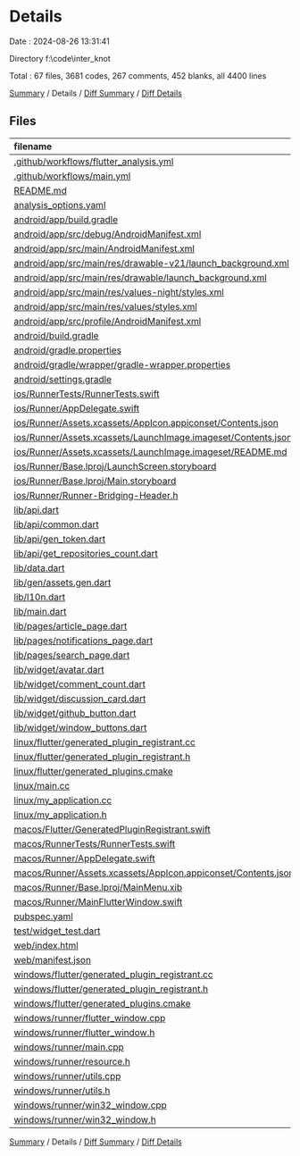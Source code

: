 # Details

Date : 2024-08-26 13:31:41

Directory f:\\code\\inter_knot

Total : 67 files,  3681 codes, 267 comments, 452 blanks, all 4400 lines

[Summary](results.md) / Details / [Diff Summary](diff.md) / [Diff Details](diff-details.md)

## Files
| filename | language | code | comment | blank | total |
| :--- | :--- | ---: | ---: | ---: | ---: |
| [.github/workflows/flutter_analysis.yml](/.github/workflows/flutter_analysis.yml) | YAML | 26 | 0 | 8 | 34 |
| [.github/workflows/main.yml](/.github/workflows/main.yml) | YAML | 106 | 0 | 11 | 117 |
| [README.md](/README.md) | Markdown | 10 | 0 | 7 | 17 |
| [analysis_options.yaml](/analysis_options.yaml) | YAML | 3 | 22 | 4 | 29 |
| [android/app/build.gradle](/android/app/build.gradle) | Gradle | 32 | 6 | 7 | 45 |
| [android/app/src/debug/AndroidManifest.xml](/android/app/src/debug/AndroidManifest.xml) | XML | 3 | 4 | 1 | 8 |
| [android/app/src/main/AndroidManifest.xml](/android/app/src/main/AndroidManifest.xml) | XML | 35 | 11 | 0 | 46 |
| [android/app/src/main/res/drawable-v21/launch_background.xml](/android/app/src/main/res/drawable-v21/launch_background.xml) | XML | 4 | 7 | 2 | 13 |
| [android/app/src/main/res/drawable/launch_background.xml](/android/app/src/main/res/drawable/launch_background.xml) | XML | 4 | 7 | 2 | 13 |
| [android/app/src/main/res/values-night/styles.xml](/android/app/src/main/res/values-night/styles.xml) | XML | 9 | 9 | 1 | 19 |
| [android/app/src/main/res/values/styles.xml](/android/app/src/main/res/values/styles.xml) | XML | 9 | 9 | 1 | 19 |
| [android/app/src/profile/AndroidManifest.xml](/android/app/src/profile/AndroidManifest.xml) | XML | 3 | 4 | 1 | 8 |
| [android/build.gradle](/android/build.gradle) | Gradle | 16 | 0 | 5 | 21 |
| [android/gradle.properties](/android/gradle.properties) | Properties | 3 | 0 | 1 | 4 |
| [android/gradle/wrapper/gradle-wrapper.properties](/android/gradle/wrapper/gradle-wrapper.properties) | Properties | 5 | 0 | 1 | 6 |
| [android/settings.gradle](/android/settings.gradle) | Gradle | 21 | 0 | 5 | 26 |
| [ios/RunnerTests/RunnerTests.swift](/ios/RunnerTests/RunnerTests.swift) | Swift | 7 | 2 | 4 | 13 |
| [ios/Runner/AppDelegate.swift](/ios/Runner/AppDelegate.swift) | Swift | 12 | 0 | 2 | 14 |
| [ios/Runner/Assets.xcassets/AppIcon.appiconset/Contents.json](/ios/Runner/Assets.xcassets/AppIcon.appiconset/Contents.json) | JSON | 122 | 0 | 1 | 123 |
| [ios/Runner/Assets.xcassets/LaunchImage.imageset/Contents.json](/ios/Runner/Assets.xcassets/LaunchImage.imageset/Contents.json) | JSON | 23 | 0 | 1 | 24 |
| [ios/Runner/Assets.xcassets/LaunchImage.imageset/README.md](/ios/Runner/Assets.xcassets/LaunchImage.imageset/README.md) | Markdown | 3 | 0 | 2 | 5 |
| [ios/Runner/Base.lproj/LaunchScreen.storyboard](/ios/Runner/Base.lproj/LaunchScreen.storyboard) | XML | 36 | 1 | 1 | 38 |
| [ios/Runner/Base.lproj/Main.storyboard](/ios/Runner/Base.lproj/Main.storyboard) | XML | 25 | 1 | 1 | 27 |
| [ios/Runner/Runner-Bridging-Header.h](/ios/Runner/Runner-Bridging-Header.h) | C++ | 1 | 0 | 1 | 2 |
| [lib/api.dart](/lib/api.dart) | Dart | 475 | 9 | 18 | 502 |
| [lib/api/common.dart](/lib/api/common.dart) | Dart | 35 | 9 | 4 | 48 |
| [lib/api/gen_token.dart](/lib/api/gen_token.dart) | Dart | 12 | 0 | 3 | 15 |
| [lib/api/get_repositories_count.dart](/lib/api/get_repositories_count.dart) | Dart | 19 | 0 | 3 | 22 |
| [lib/data.dart](/lib/data.dart) | Dart | 252 | 1 | 30 | 283 |
| [lib/gen/assets.gen.dart](/lib/gen/assets.gen.dart) | Dart | 90 | 12 | 18 | 120 |
| [lib/l10n.dart](/lib/l10n.dart) | Dart | 40 | 0 | 2 | 42 |
| [lib/main.dart](/lib/main.dart) | Dart | 160 | 0 | 10 | 170 |
| [lib/pages/article_page.dart](/lib/pages/article_page.dart) | Dart | 420 | 0 | 27 | 447 |
| [lib/pages/notifications_page.dart](/lib/pages/notifications_page.dart) | Dart | 83 | 0 | 8 | 91 |
| [lib/pages/search_page.dart](/lib/pages/search_page.dart) | Dart | 95 | 0 | 8 | 103 |
| [lib/widget/avatar.dart](/lib/widget/avatar.dart) | Dart | 33 | 0 | 4 | 37 |
| [lib/widget/comment_count.dart](/lib/widget/comment_count.dart) | Dart | 19 | 0 | 5 | 24 |
| [lib/widget/discussion_card.dart](/lib/widget/discussion_card.dart) | Dart | 139 | 0 | 10 | 149 |
| [lib/widget/github_button.dart](/lib/widget/github_button.dart) | Dart | 14 | 0 | 5 | 19 |
| [lib/widget/window_buttons.dart](/lib/widget/window_buttons.dart) | Dart | 16 | 0 | 3 | 19 |
| [linux/flutter/generated_plugin_registrant.cc](/linux/flutter/generated_plugin_registrant.cc) | C++ | 19 | 4 | 5 | 28 |
| [linux/flutter/generated_plugin_registrant.h](/linux/flutter/generated_plugin_registrant.h) | C++ | 5 | 5 | 6 | 16 |
| [linux/flutter/generated_plugins.cmake](/linux/flutter/generated_plugins.cmake) | CMake | 22 | 0 | 6 | 28 |
| [linux/main.cc](/linux/main.cc) | C++ | 5 | 0 | 2 | 7 |
| [linux/my_application.cc](/linux/my_application.cc) | C++ | 82 | 17 | 26 | 125 |
| [linux/my_application.h](/linux/my_application.h) | C++ | 7 | 7 | 5 | 19 |
| [macos/Flutter/GeneratedPluginRegistrant.swift](/macos/Flutter/GeneratedPluginRegistrant.swift) | Swift | 30 | 3 | 4 | 37 |
| [macos/RunnerTests/RunnerTests.swift](/macos/RunnerTests/RunnerTests.swift) | Swift | 7 | 2 | 4 | 13 |
| [macos/Runner/AppDelegate.swift](/macos/Runner/AppDelegate.swift) | Swift | 11 | 0 | 3 | 14 |
| [macos/Runner/Assets.xcassets/AppIcon.appiconset/Contents.json](/macos/Runner/Assets.xcassets/AppIcon.appiconset/Contents.json) | JSON | 68 | 0 | 0 | 68 |
| [macos/Runner/Base.lproj/MainMenu.xib](/macos/Runner/Base.lproj/MainMenu.xib) | XML | 343 | 0 | 1 | 344 |
| [macos/Runner/MainFlutterWindow.swift](/macos/Runner/MainFlutterWindow.swift) | Swift | 17 | 0 | 5 | 22 |
| [pubspec.yaml](/pubspec.yaml) | YAML | 52 | 0 | 6 | 58 |
| [test/widget_test.dart](/test/widget_test.dart) | Dart | 14 | 10 | 7 | 31 |
| [web/index.html](/web/index.html) | HTML | 19 | 15 | 5 | 39 |
| [web/manifest.json](/web/manifest.json) | JSON | 35 | 0 | 0 | 35 |
| [windows/flutter/generated_plugin_registrant.cc](/windows/flutter/generated_plugin_registrant.cc) | C++ | 15 | 4 | 5 | 24 |
| [windows/flutter/generated_plugin_registrant.h](/windows/flutter/generated_plugin_registrant.h) | C++ | 5 | 5 | 6 | 16 |
| [windows/flutter/generated_plugins.cmake](/windows/flutter/generated_plugins.cmake) | CMake | 22 | 0 | 6 | 28 |
| [windows/runner/flutter_window.cpp](/windows/runner/flutter_window.cpp) | C++ | 47 | 7 | 16 | 70 |
| [windows/runner/flutter_window.h](/windows/runner/flutter_window.h) | C++ | 20 | 5 | 9 | 34 |
| [windows/runner/main.cpp](/windows/runner/main.cpp) | C++ | 87 | 0 | 0 | 87 |
| [windows/runner/resource.h](/windows/runner/resource.h) | C++ | 9 | 6 | 2 | 17 |
| [windows/runner/utils.cpp](/windows/runner/utils.cpp) | C++ | 54 | 2 | 10 | 66 |
| [windows/runner/utils.h](/windows/runner/utils.h) | C++ | 8 | 6 | 6 | 20 |
| [windows/runner/win32_window.cpp](/windows/runner/win32_window.cpp) | C++ | 210 | 24 | 55 | 289 |
| [windows/runner/win32_window.h](/windows/runner/win32_window.h) | C++ | 48 | 31 | 24 | 103 |

[Summary](results.md) / Details / [Diff Summary](diff.md) / [Diff Details](diff-details.md)
